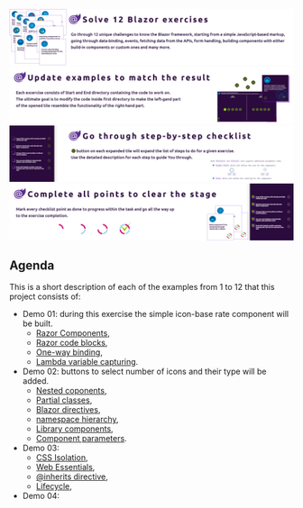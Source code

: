 ![](https://github.com/PWrGitHub194238/Capgemini.NET/blob/master/Blazor/Overview/README/1.png)
![](https://github.com/PWrGitHub194238/Capgemini.NET/blob/master/Blazor/Overview/README/2.png)
![](https://github.com/PWrGitHub194238/Capgemini.NET/blob/master/Blazor/Overview/README/3.png)
![](https://github.com/PWrGitHub194238/Capgemini.NET/blob/master/Blazor/Overview/README/4.png)

## Agenda

This is a short description of each of the examples from 1 to 12 that this project consists of:

- Demo 01: during this exercise the simple icon-base rate component will be built.
  - [Razor Components](https://docs.microsoft.com/en-us/aspnet/core/blazor/components/?view=aspnetcore-5.0),
  - [Razor code blocks](https://docs.microsoft.com/en-us/aspnet/core/mvc/views/razor?view=aspnetcore-5.0#no-locrazor-mark-blocks),
  - [One-way binding](https://blazor-university.com/components/one-way-binding/),
  - [Lambda variable capturing](https://docs.microsoft.com/en-us/dotnet/csharp/language-reference/operators/lambda-expressions#capture-of-outer-variables-and-variable-scope-in-lambda-expressions).
- Demo 02: buttons to select number of icons and their type will be added.
  - [Nested coponents](https://docs.microsoft.com/en-us/aspnet/core/blazor/components/?view=aspnetcore-5.0#use-components),
  - [Partial classes](https://docs.microsoft.com/en-us/aspnet/core/blazor/components/?view=aspnetcore-5.0#partial-class-support),
  - [Blazor directives](https://docs.microsoft.com/en-us/aspnet/core/mvc/views/razor?view=aspnetcore-5.0#using),
  - [namespace hierarchy](https://docs.microsoft.com/en-us/aspnet/core/blazor/components/?view=aspnetcore-5.0#namespaces),
  - [Library components](https://docs.microsoft.com/en-us/aspnet/core/blazor/components/class-libraries?view=aspnetcore-5.0&tabs=visual-studio#consume-a-library-component),
  - [Component parameters](https://docs.microsoft.com/en-us/aspnet/core/blazor/components/?view=aspnetcore-5.0#component-parameters).
- Demo 03:
  - [CSS Isolation](https://docs.microsoft.com/en-us/aspnet/core/blazor/components/css-isolation?view=aspnetcore-5.0),
  - [Web Essentials](https://marketplace.visualstudio.com/items?itemName=MadsKristensen.WebEssentials2019),
  - [@inherits directive](https://docs.microsoft.com/en-us/aspnet/core/mvc/views/razor?view=aspnetcore-5.0#inherits),
  - [Lifecycle](https://docs.microsoft.com/en-us/aspnet/core/blazor/components/lifecycle?view=aspnetcore-5.0),
- Demo 04:
